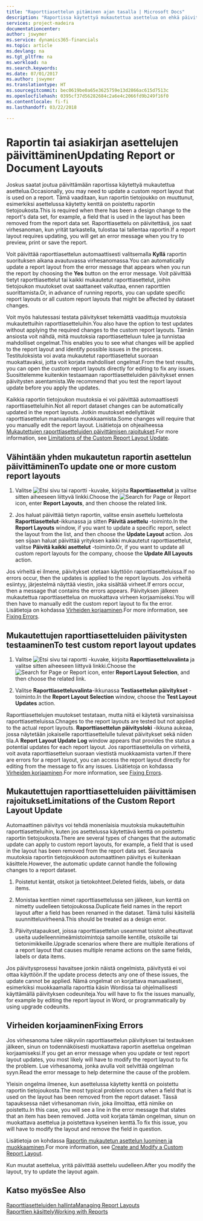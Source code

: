 ```yaml
---
title: "Raporttiasettelun pitäminen ajan tasalla | Microsoft Docs"
description: "Raportissa käytettyä mukautettua asettelua on ehkä päivitettävä. Tämä vaaditaan, kun raportin tietojoukko on muuttunut, esimerkiksi asettelussa käytetty kenttä on poistettu raportin tietojoukosta."
services: project-madeira
documentationcenter: 
author: jswymer
ms.service: dynamics365-financials
ms.topic: article
ms.devlang: na
ms.tgt_pltfrm: na
ms.workload: na
ms.search.keywords: 
ms.date: 07/01/2017
ms.author: jswymer
ms.translationtype: HT
ms.sourcegitcommit: bec0619be0a65e3625759e13d2866ac615d7513c
ms.openlocfilehash: 0395cf37d56282684c2a6e4c2066fd9b249f16f0
ms.contentlocale: fi-fi
ms.lasthandoff: 03/22/2018

---
```

# <a name="updating-report-or-document-layouts"></a><span data-ttu-id="b00a7-104">Raportin tai asiakirjan asettelujen päivittäminen</span><span class="sxs-lookup"><span data-stu-id="b00a7-104">Updating Report or Document Layouts</span></span>
<span data-ttu-id="b00a7-105">Joskus saatat joutua päivittämään raportissa käytettyä mukautettua asettelua.</span><span class="sxs-lookup"><span data-stu-id="b00a7-105">Occasionally, you may need to update a custom report layout that is used on a report.</span></span> <span data-ttu-id="b00a7-106">Tämä vaaditaan, kun raportin tietojoukko on muuttunut, esimerkiksi asettelussa käytetty kenttä on poistettu raportin tietojoukosta.</span><span class="sxs-lookup"><span data-stu-id="b00a7-106">This is required when there has been a design change to the report's data set, for example, a field that is used in the layout has been removed from the report data set.</span></span> <span data-ttu-id="b00a7-107">Raporttiasettelu on päivitettävä, jos saat virhesanoman, kun yrität tarkastella, tulostaa tai tallentaa raportin.</span><span class="sxs-lookup"><span data-stu-id="b00a7-107">If a report layout requires updating, you will get an error message when you try to preview, print or save the report.</span></span>  
  
<span data-ttu-id="b00a7-108">Voit päivittää raporttiasettelun automaattisesti valitsemalla **Kyllä** raportin suorituksen aikana avautuvassa virhesanomassa.</span><span class="sxs-lookup"><span data-stu-id="b00a7-108">You can automatically update a report layout from the error message that appears when you run the report by choosing the **Yes** button on the error message.</span></span> <span data-ttu-id="b00a7-109">Voit päivittää tietyt raporttiasettelut tai kaikki mukautetut raporttiasettelut, joihin tietojoukon muutokset ovat saattaneet vaikuttaa, ennen raporttien suorittamista.</span><span class="sxs-lookup"><span data-stu-id="b00a7-109">Or, in advance of running reports, you can update specific report layouts or all custom report layouts that might be affected by dataset changes.</span></span>  
  
<span data-ttu-id="b00a7-110">Voit myös halutessasi testata päivitykset tekemättä vaadittuja muutoksia mukautettuihin raporttiasetteluihin.</span><span class="sxs-lookup"><span data-stu-id="b00a7-110">You also have the option to test updates without applying the required changes to the custom report layouts.</span></span> <span data-ttu-id="b00a7-111">Tämän ansiosta voit nähdä, mitä muutoksia raporttiasetteluun tulee ja tunnistaa mahdolliset ongelmat.</span><span class="sxs-lookup"><span data-stu-id="b00a7-111">This enables you to see what changes will be applied to the report layout and identify possible issues in the process.</span></span> <span data-ttu-id="b00a7-112">Testituloksista voi avata mukautetut raporttiasettelut suoraan muokattavaksi, jotta voit korjata mahdolliset ongelmat.</span><span class="sxs-lookup"><span data-stu-id="b00a7-112">From the test results, you can open the custom report layouts directly for editing to fix any issues.</span></span> <span data-ttu-id="b00a7-113">Suosittelemme kuitenkin testaamaan raporttiasetteluiden päivitykset ennen päivitysten asentamista.</span><span class="sxs-lookup"><span data-stu-id="b00a7-113">We recommend that you test the report layout update before you apply the updates.</span></span>  
  
<span data-ttu-id="b00a7-114">Kaikkia raportin tietojoukon muutoksia ei voi päivittää automaattisesti raporttiasetteluihin.</span><span class="sxs-lookup"><span data-stu-id="b00a7-114">Not all report dataset changes can be automatically updated in the report layouts.</span></span> <span data-ttu-id="b00a7-115">Jotkin muutokset edellyttävät raporttiasettelun manuaalista muokkaamista.</span><span class="sxs-lookup"><span data-stu-id="b00a7-115">Some changes will require that you manually edit the report layout.</span></span> <span data-ttu-id="b00a7-116">Lisätietoja on ohjeaiheessa [Mukautettujen raporttiasetteluiden päivittämisen rajoitukset](ui-update-report-layouts.md#UpdateLimitations).</span><span class="sxs-lookup"><span data-stu-id="b00a7-116">For more information, see [Limitations of the Custom Report Layout Update](ui-update-report-layouts.md#UpdateLimitations).</span></span>  
  
## <a name="to-update-one-or-more-custom-report-layouts"></a><span data-ttu-id="b00a7-117">Vähintään yhden mukautetun raportin asettelun päivittäminen</span><span class="sxs-lookup"><span data-stu-id="b00a7-117">To update one or more custom report layouts</span></span>  
  
1.  <span data-ttu-id="b00a7-118">Valitse ![Etsi sivu tai raportti](media/ui-search/search_small.png "Etsi sivu tai raportti -kuvake") -kuvake, kirjoita **Raporttiasettelut** ja valitse sitten aiheeseen liittyvä linkki.</span><span class="sxs-lookup"><span data-stu-id="b00a7-118">Choose the ![Search for Page or Report](media/ui-search/search_small.png "Search for Page or Report icon") icon, enter **Report Layouts**, and then choose the related link.</span></span>  
  
2.  <span data-ttu-id="b00a7-119">Jos haluat päivittää tietyn raportin, valitse ensin asettelu luettelosta **Raporttiasettelut**-ikkunassa ja sitten **Päivitä asettelu** -toiminto.</span><span class="sxs-lookup"><span data-stu-id="b00a7-119">In the **Report Layouts** window, if you want to update a specific report, select the layout from the list, and then choose the **Update Layout** action.</span></span> <span data-ttu-id="b00a7-120">Jos sen sijaan haluat päivittää yrityksen kaikki mukautetut raporttiasettelut, valitse **Päivitä kaikki asettelut** -toiminto.</span><span class="sxs-lookup"><span data-stu-id="b00a7-120">Or, if you want to update all custom report layouts for the company, choose the **Update All Layouts** action.</span></span>  

<span data-ttu-id="b00a7-121">Jos virheitä ei ilmene, päivitykset otetaan käyttöön raporttiasetteluissa.</span><span class="sxs-lookup"><span data-stu-id="b00a7-121">If no errors occur, then the updates is applied to the report layouts.</span></span> <span data-ttu-id="b00a7-122">Jos virheitä esiintyy, järjestelmä näyttää viestin, joka sisältää virheet.</span><span class="sxs-lookup"><span data-stu-id="b00a7-122">If errors occur, then a message that contains the errors appears.</span></span> <span data-ttu-id="b00a7-123">Päivityksen jälkeen mukautettua raporttiasettelua on muokattava virheen korjaamiseksi.</span><span class="sxs-lookup"><span data-stu-id="b00a7-123">You will then have to manually edit the custom report layout to fix the error.</span></span> <span data-ttu-id="b00a7-124">Lisätietoja on kohdassa [Virheiden korjaaminen](ui-update-report-layouts.md#FixErrors).</span><span class="sxs-lookup"><span data-stu-id="b00a7-124">For more information, see [Fixing Errors](ui-update-report-layouts.md#FixErrors).</span></span>  

## <a name="to-test-custom-report-layout-updates"></a><span data-ttu-id="b00a7-125">Mukautettujen raporttiasetteluiden päivitysten testaaminen</span><span class="sxs-lookup"><span data-stu-id="b00a7-125">To test custom report layout updates</span></span>  
  
1.  <span data-ttu-id="b00a7-126">Valitse ![Etsi sivu tai raportti](media/ui-search/search_small.png "Etsi sivu tai raportti -kuvake") -kuvake, kirjoita **Raporttiasetteluvalinta** ja valitse sitten aiheeseen liittyvä linkki.</span><span class="sxs-lookup"><span data-stu-id="b00a7-126">Choose the ![Search for Page or Report](media/ui-search/search_small.png "Search for Page or Report icon") icon, enter **Report Layout Selection**, and then choose the related link.</span></span>  
  
2.  <span data-ttu-id="b00a7-127">Valitse **Raporttiasetteluvalinta**-ikkunassa **Testiasettelun päivitykset** -toiminto.</span><span class="sxs-lookup"><span data-stu-id="b00a7-127">In the **Report Layout Selection** window, choose the **Test Layout Updates** action.</span></span>  
  
 <span data-ttu-id="b00a7-128">Raporttiasettelujen muutokset testataan, mutta niitä ei käytetä varsinaisissa raporttiasetteluissa.</span><span class="sxs-lookup"><span data-stu-id="b00a7-128">Chnages to the report layouts are tested but not applied to the actual report layouts.</span></span> <span data-ttu-id="b00a7-129">**Raporttiasettelun päivitysloki** -ikkuna aukeaa, jossa näytetään jokaiselle raporttiasettelulle tulevat päivitykset sekä niiden tila.</span><span class="sxs-lookup"><span data-stu-id="b00a7-129">A **Report Layout Update Log** window appears that provides the status a potential updates for each report layout.</span></span> <span data-ttu-id="b00a7-130">Jos raporttiasettelulla on virheitä, voit avata raporttiasettelun suoraan viestistä muokkaamista varten.</span><span class="sxs-lookup"><span data-stu-id="b00a7-130">If there are errors for a report layout, you can access the report layout directly for editing from the message to fix any issues.</span></span> <span data-ttu-id="b00a7-131">Lisätietoja on kohdassa [Virheiden korjaaminen](ui-update-report-layouts.md#FixErrors).</span><span class="sxs-lookup"><span data-stu-id="b00a7-131">For more information, see [Fixing Errors](ui-update-report-layouts.md#FixErrors).</span></span>  
  
##  <a name="UpdateLimitations"></a> <span data-ttu-id="b00a7-132">Mukautettujen raporttiasetteluiden päivittämisen rajoitukset</span><span class="sxs-lookup"><span data-stu-id="b00a7-132">Limitations of the Custom Report Layout Update</span></span>  
 <span data-ttu-id="b00a7-133">Automaattinen päivitys voi tehdä monenlaisia muutoksia mukautettuihin raporttiasetteluihin, kuten jos asettelussa käytettävä kenttä on poistettu raportin tietojoukosta.</span><span class="sxs-lookup"><span data-stu-id="b00a7-133">There are several types of changes that the automatic update can apply to custom report layouts, for example, a field that is used in the layout has been removed from the report data set.</span></span> <span data-ttu-id="b00a7-134">Seuraavia muutoksia raportin tietojoukkoon automaattinen päivitys ei kuitenkaan käsittele.</span><span class="sxs-lookup"><span data-stu-id="b00a7-134">However, the automatic update cannot handle the following changes to a report dataset.</span></span>  
  
1.  <span data-ttu-id="b00a7-135">Poistetut kentät, otsikot ja tietokohteet.</span><span class="sxs-lookup"><span data-stu-id="b00a7-135">Deleted fields, labels, or data items.</span></span>  
  
2.  <span data-ttu-id="b00a7-136">Monistaa kenttien nimet raporttiasettelussa sen jälkeen, kun kenttä on nimetty uudelleen tietojoukossa.</span><span class="sxs-lookup"><span data-stu-id="b00a7-136">Duplicate field names in the report layout after a field has been renamed in the dataset.</span></span> <span data-ttu-id="b00a7-137">Tämä tulisi käsitellä suunnitteluvirheenä.</span><span class="sxs-lookup"><span data-stu-id="b00a7-137">This should be treated as a design error.</span></span>  
  
3.  <span data-ttu-id="b00a7-138">Päivitystapaukset, joissa raporttiasettelun useammat toistot aiheuttavat useita uudelleennimeämistoimintoja samoille kentille, otsikoille tai tietonimikkeille.</span><span class="sxs-lookup"><span data-stu-id="b00a7-138">Upgrade scenarios where there are multiple iterations of a report layout that causes multiple rename actions on the same fields, labels or data items.</span></span>  
  
 <span data-ttu-id="b00a7-139">Jos päivitysprosessi havaitsee jonkin näistä ongelmista, päivitystä ei voi ottaa käyttöön.</span><span class="sxs-lookup"><span data-stu-id="b00a7-139">If the update process detects any one of these issues, the update cannot be applied.</span></span> <span data-ttu-id="b00a7-140">Nämä ongelmat on korjattava manuaalisesti, esimerkiksi muokkaamalla raporttia käsin Wordissa tai ohjelmallisesti käyttämällä päivityksen codeuniteja.</span><span class="sxs-lookup"><span data-stu-id="b00a7-140">You will have to fix the issues manually, for example by editing the report layout in Word, or programmatically by using upgrade codeunits.</span></span>  
  
##  <a name="FixErrors"></a> <span data-ttu-id="b00a7-141">Virheiden korjaaminen</span><span class="sxs-lookup"><span data-stu-id="b00a7-141">Fixing Errors</span></span>  
 <span data-ttu-id="b00a7-142">Jos virhesanoma tulee näkyviin raporttiasettelun päivityksen tai testauksen jälkeen, sinun on todennäköisesti muokattava raportin asettelua ongelman korjaamiseksi.</span><span class="sxs-lookup"><span data-stu-id="b00a7-142">If you get an error message when you update or test report layout updates, you most likely will have to modify the report layout to fix the problem.</span></span> <span data-ttu-id="b00a7-143">Lue virhesanoma, jonka avulla voit selvittää ongelman syyn.</span><span class="sxs-lookup"><span data-stu-id="b00a7-143">Read the error message to help determine the cause of the problem.</span></span>  
  
 <span data-ttu-id="b00a7-144">Yleisin ongelma ilmenee, kun asettelussa käytetty kenttä on poistettu raportin tietojoukosta.</span><span class="sxs-lookup"><span data-stu-id="b00a7-144">The most typical problem occurs when a field that is used on the layout has been removed from the report dataset.</span></span> <span data-ttu-id="b00a7-145">Tässä tapauksessa näet virhesanoman rivin, joka ilmoittaa, että nimike on poistettu.</span><span class="sxs-lookup"><span data-stu-id="b00a7-145">In this case, you will see a line in the error message that states that an item has been removed.</span></span> <span data-ttu-id="b00a7-146">Jotta voit korjata tämän ongelman, sinun on muokattava asettelua ja poistettava kyseinen kenttä.</span><span class="sxs-lookup"><span data-stu-id="b00a7-146">To fix this issue, you will have to modify the layout and remove the field in question.</span></span>  
  
 <span data-ttu-id="b00a7-147">Lisätietoja on kohdassa [Raportin mukautetun asettelun luominen ja muokkaaminen](ui-how-create-custom-report-layout.md#ModifyCustomLayout).</span><span class="sxs-lookup"><span data-stu-id="b00a7-147">For more information, see [Create and Modify a Custom Report Layout](ui-how-create-custom-report-layout.md#ModifyCustomLayout).</span></span>  
  
 <span data-ttu-id="b00a7-148">Kun muutat asettelua, yritä päivittää asettelu uudelleen.</span><span class="sxs-lookup"><span data-stu-id="b00a7-148">After you modify the layout, try to update the layout again.</span></span>  
  
## <a name="see-also"></a><span data-ttu-id="b00a7-149">Katso myös</span><span class="sxs-lookup"><span data-stu-id="b00a7-149">See Also</span></span>  
 [<span data-ttu-id="b00a7-150">Raporttiasetteluiden hallinta</span><span class="sxs-lookup"><span data-stu-id="b00a7-150">Managing Report Layouts</span></span>](ui-manage-report-layouts.md)  
 [<span data-ttu-id="b00a7-151">Raporttien käsittely</span><span class="sxs-lookup"><span data-stu-id="b00a7-151">Working with Reports</span></span>](ui-work-report.md)  
